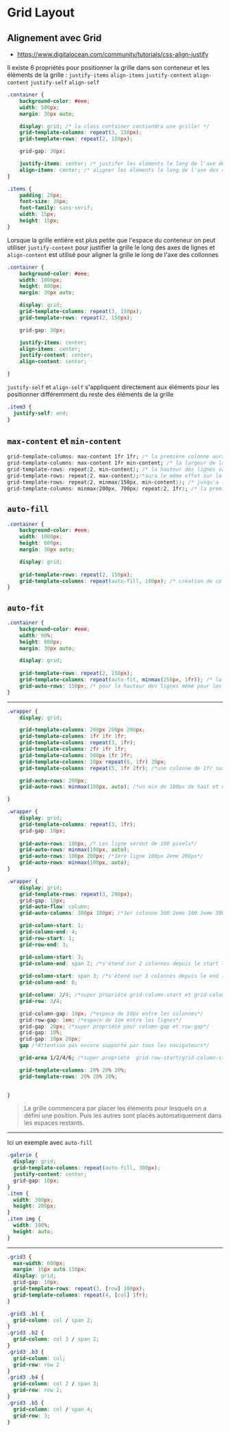 # Grid Layout

## Alignement avec Grid

- <https://www.digitalocean.com/community/tutorials/css-align-justify>

Il existe 6 propriétés pour positionner la grille dans son conteneur et les éléments de la grille :
`justify-items` `align-items` `justify-content` `align-content` `justify-self` `align-self`

````css
.container {
    background-color: #eee;
    width: 500px;
    margin: 30px auto;

    display: grid; /* la class container contiendra une grille! */
    grid-template-columns: repeat(3, 150px);
    grid-template-rows: repeat(2, 150px);

    grid-gap: 30px;

    justify-items: center; /* justifer les éléments le long de l'axe des lignes 'row axis' */
    align-items: center; /* aligner les éléments le long de l'axe des colonnes 'column axis' */
}

.items {
    padding: 20px;
    font-size: 30px;
    font-family: sans-serif;
    width: 15px;
    height: 15px;
}
````

Lorsque la grille entière est plus petite que l'espace du conteneur on peut utiliser `justify-content` pour justifier la grille le long des axes de lignes et `align-content` est utilisé pour aligner la grille le long de l'axe des collonnes

````css
.container {
    background-color: #eee;
    width: 1000px;
    height: 600px;
    margin: 30px auto;

    display: grid;
    grid-template-columns: repeat(3, 150px);
    grid-template-rows: repeat(2, 150px);

    grid-gap: 30px;

    justify-items: center;
    align-items: center;
    justify-content: center; 
    align-content: center;

}
````

`justify-self` et `align-self`  s'appliquent directement aux éléments pour les positionner différemment du reste des éléments de la grille

````css
.item3 {
  justify-self: end;
}
````

## `max-content` et `min-content`

````css
grid-template-columns: max-content 1fr 1fr; /* la première colonne aura une largeur de son contenu total et les deux autres se répartissent l'espace restant. pour la première colonne contient une phrase la largeur de la colonne sera cette pharse*/
grid-template-columns: max-content 1fr min-content; /* la largeur de la dernière colonne sera le mot le plus grands et ira à la ligne */
grid-template-rows: repeat(2, min-content); /* la hauteur des lignes va s'adapter au contenu*/
grid-template-rows: repeat(2, max-content);/*aura le même effet sur la hauteur des lignes que min-content*/
grid-template-rows: repeat(2, minmax(150px, min-content)); /* jusqu'a 150px la hauteur sera de 150px au dela la hauteur sera en fonction du contenu*/
grid-template-columns: minmax(200px, 700px) repeat(2, 1fr); /* la première colonne aura une largeur min de 200 px et une largeur max de 700px*/
````

## `auto-fill`

````css
.container {
    background-color: #eee;
    width: 1000px;
    height: 600px;
    margin: 30px auto;

    display: grid;
    
    grid-template-rows: repeat(2, 150px);
    grid-template-columns: repeat(auto-fill, 100px); /* création de colonne automatique de 100px de large, ici 10 colonnes */
}
````

## `auto-fit`

````css
.container {
    background-color: #eee;
    width: 90%;
    height: 600px;
    margin: 30px auto;

    display: grid;
    
    grid-template-rows: repeat(2, 150px);
    grid-template-columns: repeat(auto-fit, minmax(250px, 1fr)); /* la nombre de colonnes sera en fonction de notre contenu(nb de div par ex.)*/
    grid-auto-rows: 150px; /* pour la hauteur des lignes même pour les lignes implicites !*/
}
````

---

````css
.wrapper {
    display: grid;

    grid-template-columns: 200px 200px 200px;
    grid-template-columns: 1fr 1fr 1fr;
    grid-template-columns: repeat(3, 1fr);
    grid-template-columns: 2fr 1fr 1fr;
    grid-template-columns: 500px 1fr 2fr;
    grid-template-columns: 20px repeat(6, 1fr) 20px;
    grid-template-columns: repeat(5, 1fr 2fr); /*une colonne de 1fr suivie d'une colonne de 2fr, ceci répété 5 fois.*/

    grid-auto-rows: 200px;
    grid-auto-rows: minmax(100px, auto); /*un min de 100px de haut et un max automatiquement en fonction de la hauteur du contenu*/

}
````

````css
.wrapper {
    display: grid;
    grid-template-columns: repeat(3, 1fr);
    grid-gap: 10px;
    
    grid-auto-rows: 100px; /* Les ligne seront de 100 pixels*/
    grid-auto-rows: minmax(100px, auto);
    grid-auto-rows: 100px 200px; /*1ere ligne 100px 2eme 200px*/
    grid-auto-rows: minmax(100px, auto);
}
````

````css
.wrapper {
    display: grid;
    grid-template-rows: repeat(3, 200px);
    grid-gap: 10px;
    grid-auto-flow: column;
    grid-auto-columns: 300px 100px; /*1er colonne 300 2eme 100 3eme 300*/

    grid-column-start: 1;
    grid-column-end: 4;
    grid-row-start: 1;
    grid-row-end: 3;

    grid-column-start: 3;
    grid-column-end: span 2; /*s'étend sur 2 colonnes depuis le start (3)*/
    
    grid-column-start: span 3; /*s'étend sur 3 colonnes depuis le end (6)*/
    grid-column-end: 6; 

    grid-column: 2/4; /*super propriété grid-column-start et grid-column-end*/
    grid-row: 3/4;

    grid-column-gap: 10px; /*espace de 10px entre les colonnes*/
    grid-row-gap: 1em; /*espace de 1em entre les lignes*/
    grid-gap: 20px; /*super propriété pour column-gap et row-gap*/
    grid-gap: 10%;
    grid-gap: 10px 20px;
    gap /*Attention pas encore supporté par tous les navigateurs*/

    grid-area 1/2/4/6; /*super propriété  grid-row-start/grid-column-start/grid-row-end/grid-column-end*/

    grid-template-columns: 20% 20% 20%;
    grid-template-rows: 20% 20% 20%;
    

}

````

>La grille commencera par placer les éléments pour lesquels on a défini une position. Puis les autres sont placés automatiquement dans les espaces restants.

---

Ici un exemple avec `auto-fill`

````css
.galerie {
  display: grid;
  grid-template-columns: repeat(auto-fill, 300px);
  justify-content: center;
  grid-gap: 10px;
}
.item {
  width: 300px;
  height: 200px;
}
.item img {
  width: 100%;
  height: auto;
}
````

---

````css
.grid3 {
  max-width: 600px;
  margin: 15px auto 150px;
  display: grid;
  grid-gap: 10px;
  grid-template-rows: repeat(3, [row] 100px);
  grid-template-columns: repeat(4, [col] 1fr);
}

.grid3 .b1 {
  grid-column: col / span 2;
}
.grid3 .b2 {
  grid-column: col 3 / span 2;
}
.grid3 .b3 {
  grid-column: col;
  grid-row: row 2
}
.grid3 .b4 {
  grid-column: col 2 / span 3;
  grid-row: row 2;
}
.grid3 .b5 {
  grid-column: col / span 4;
  grid-row: 3;
}
````
